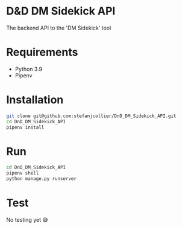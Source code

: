 # D&D DM Sidekick API

 The backend API to the 'DM Sidekick' tool
 

# Requirements
- Python 3.9
- Pipenv

# Installation
```bash
git clone git@github.com:stefanjcollier/DnD_DM_Sidekick_API.git
cd DnD_DM_Sidekick_API
pipenv install
```

# Run
```bash
cd DnD_DM_Sidekick_API
pipenv shell
python manage.py runserver
```

# Test
No testing yet 😅
